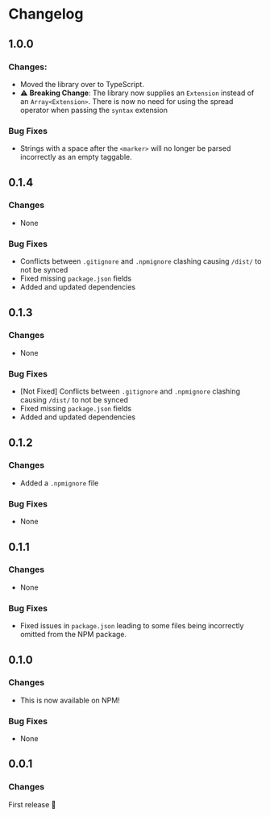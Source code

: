 # Changelog

## 1.0.0

### Changes:

- Moved the library over to TypeScript.
- ⚠️ **Breaking Change**: The library now supplies an `Extension` instead of an `Array<Extension>`. There is now no need for using the spread operator when passing the `syntax` extension

### Bug Fixes

- Strings with a space after the `<marker>` will no longer be parsed incorrectly as an empty taggable.

## 0.1.4

### Changes

- None

### Bug Fixes

- Conflicts between `.gitignore` and `.npmignore` clashing causing `/dist/` to not be synced
- Fixed missing `package.json` fields
- Added and updated dependencies

## 0.1.3

### Changes

- None

### Bug Fixes

- [Not Fixed] Conflicts between `.gitignore` and `.npmignore` clashing causing `/dist/` to not be synced
- Fixed missing `package.json` fields
- Added and updated dependencies

## 0.1.2

### Changes

- Added a `.npmignore` file

### Bug Fixes

- None

## 0.1.1

### Changes

- None

### Bug Fixes

- Fixed issues in `package.json` leading to some files being incorrectly omitted from the NPM package.

## 0.1.0

### Changes

- This is now available on NPM!

### Bug Fixes

- None

## 0.0.1

### Changes

First release 🎉
